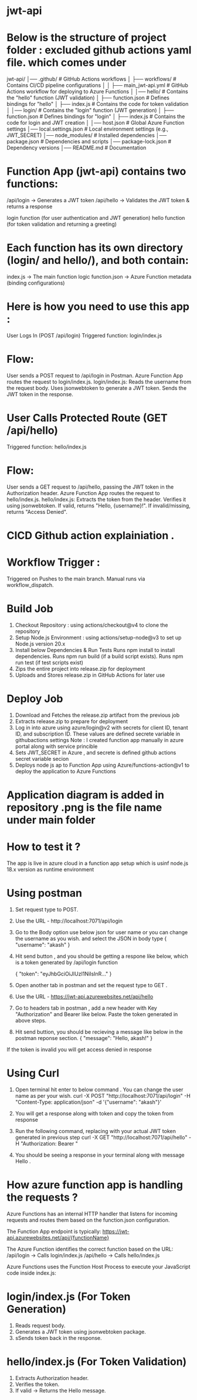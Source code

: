 # jwt-api

# Below is the structure of project folder : excluded github actions yaml file. which comes under 

jwt-api/
│── .github/              # GitHub Actions workflows
│   ├── workflows/        # Contains CI/CD pipeline configurations
│   │   ├── main_jwt-api.yml    # GitHub Actions workflow for deploying to Azure Functions
│
│── hello/                # Contains the "hello" function (JWT validation)
│   ├── function.json     # Defines bindings for "hello"
│   ├── index.js          # Contains the code for token validation
│
│── login/                # Contains the "login" function (JWT generation)
│   ├── function.json     # Defines bindings for "login"
│   ├── index.js          # Contains the code for login and JWT creation
│
│── host.json             # Global Azure Function settings
│── local.settings.json   # Local environment settings (e.g., JWT_SECRET)
│── node_modules/         # Installed dependencies
│── package.json          # Dependencies and scripts
│── package-lock.json     # Dependency versions
│── README.md             # Documentation

# Function App (jwt-api) contains two functions:

/api/login → Generates a JWT token
/api/hello → Validates the JWT token & returns a response

login function (for user authentication and JWT generation)
hello function (for token validation and returning a greeting)

# Each function has its own directory (login/ and hello/), and both contain:

index.js → The main function logic
function.json → Azure Function metadata (binding configurations)

# Here is how you need to use this app : 
User Logs In (POST /api/login)
Triggered function: login/index.js

# Flow:
User sends a POST request to /api/login in Postman.
Azure Function App routes the request to login/index.js.
login/index.js:
Reads the username from the request body.
Uses jsonwebtoken to generate a JWT token.
Sends the JWT token in the response.


# User Calls Protected Route (GET /api/hello)
Triggered function: hello/index.js

# Flow:
User sends a GET request to /api/hello, passing the JWT token in the Authorization header.
Azure Function App routes the request to hello/index.js.
hello/index.js:
Extracts the token from the header.
Verifies it using jsonwebtoken.
If valid, returns "Hello, {username}!".
If invalid/missing, returns "Access Denied".


# CICD Github action explainiation .

# Workflow Trigger : 
Triggered on Pushes to the main branch. Manual runs via workflow_dispatch.

# Build Job

1. Checkout Repository : using  actions/checkout@v4 to clone the repository
2. Setup Node.js Environment : using actions/setup-node@v3 to set up Node.js version 20.x
3. Install below Dependencies & Run Tests
    Runs npm install to install dependencies.
    Runs npm run build (if a build script exists).
    Runs npm run test (if test scripts exist)
4. Zips the entire project into release.zip for deployment
5. Uploads and Stores release.zip in GitHub Actions for later use

# Deploy Job

1. Download and Fetches the release.zip artifact from the previous job
2. Extracts release.zip to prepare for deployment
3. Log in into azure using azure/login@v2 with secrets for client ID, tenant ID, and subscription ID. These values are defined secrete variable in githubactions settings
    Note : I created function app manually in azure portal along with service princible
4. Sets JWT_SECRET in Azure , and secrete is defined github actions secret variable secion
5. Deploys node js ap to  Function App using  Azure/functions-action@v1 to deploy the application to Azure Functions

# Application diagram is added in repository .png is the file name under main folder


# How to test it ?

The app is live in azure cloud in a function app setup which is usinf node.js 18.x version as runtime environment

# Using postman

1. Set request type to POST.
2. Use the URL - http://localhost:7071/api/login
3. Go to the Body option use below json for user name or you can change the username as you wish. and select the JSON in body type
    {
    "username": "akash"
    }
4. Hit send button , and you should be getting a respone like below, which is a token generated  by /api/login function

    {
    "token": "eyJhbGciOiJIUzI1NiIsInR..."
    }

5. Open another tab in postman and set the request type to GET .
6. Use the URL - https://jwt-api.azurewebsites.net/api/hello
7. Go to headers tab in postman , add a new header with Key "Authorization" and Bearer <followed  by token> like below. Paste the token generated in above steps.
8. Hit send buttion,  you should be recieving a message like below in the postman reponse section.
    {
    "message": "Hello, akash!"
    }

If the token is invalid you will get access denied in response 

# Using Curl

1. Open terminal hit enter to below command . You can change the user name as per your wish.
    curl -X POST "http://localhost:7071/api/login" -H "Content-Type: application/json" -d '{"username": "akash"}'
2. You will get a response along with token and copy the token from response

3. Run the following command, replacing <TOKEN> with your actual JWT token generated in previous step
    curl -X GET "http://localhost:7071/api/hello" -H "Authorization: Bearer <TOKEN>"
4. You should be seeing a response in your terminal along with message Hello <followed by username>.


# How azure function app is handling the requests ?

Azure Functions has an internal HTTP handler that listens for incoming requests and routes them based on the function.json configuration.

The Function App endpoint is typically: https://jwt-api.azurewebsites.net/api/{functionName}

The Azure Function identifies the correct function based on the URL:
/api/login → Calls login/index.js
/api/hello → Calls hello/index.js


Azure Functions uses the Function Host Process to execute your JavaScript code inside index.js:

# login/index.js (For Token Generation)

1. Reads request body.
2. Generates a JWT token using jsonwebtoken package.
3. sSends token back in the response.

# hello/index.js (For Token Validation)

1. Extracts Authorization header.
2. Verifies the token.
3. If valid → Returns the Hello message.





